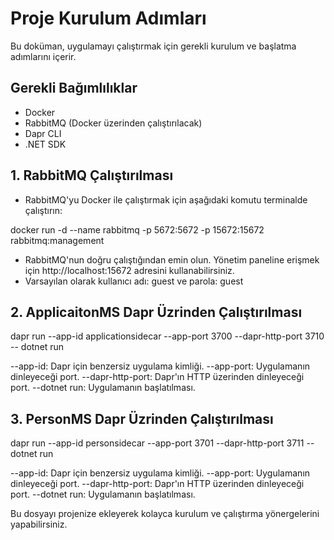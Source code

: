 # Proje Kurulum Adımları
Bu doküman, uygulamayı çalıştırmak için gerekli kurulum ve başlatma adımlarını içerir.

## Gerekli Bağımlılıklar

- Docker
- RabbitMQ (Docker üzerinden çalıştırılacak)
- Dapr CLI
- .NET SDK

## 1. RabbitMQ Çalıştırılması
- RabbitMQ'yu Docker ile çalıştırmak için aşağıdaki komutu terminalde çalıştırın:

docker run -d --name rabbitmq -p 5672:5672 -p 15672:15672 rabbitmq:management

- RabbitMQ'nun doğru çalıştığından emin olun. Yönetim paneline erişmek için http://localhost:15672 adresini kullanabilirsiniz.
- Varsayılan olarak kullanıcı adı: guest ve parola: guest

## 2. ApplicaitonMS Dapr Üzrinden Çalıştırılması

dapr run --app-id applicationsidecar --app-port 3700 --dapr-http-port 3710 -- dotnet run

--app-id: Dapr için benzersiz uygulama kimliği.
--app-port: Uygulamanın dinleyeceği port.
--dapr-http-port: Dapr'ın HTTP üzerinden dinleyeceği port.
--dotnet run: Uygulamanın başlatılması.

## 3. PersonMS Dapr Üzrinden Çalıştırılması

dapr run --app-id personsidecar --app-port 3701 --dapr-http-port 3711 -- dotnet run

--app-id: Dapr için benzersiz uygulama kimliği.
--app-port: Uygulamanın dinleyeceği port.
--dapr-http-port: Dapr'ın HTTP üzerinden dinleyeceği port.
--dotnet run: Uygulamanın başlatılması.

Bu dosyayı projenize ekleyerek kolayca kurulum ve çalıştırma yönergelerini yapabilirsiniz.
